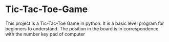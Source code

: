 # Tic-Tac-Toe-Game
This project is a Tic-Tac-Toe Game in python. It is a basic level program for beginners to understand. The position in the board is in correspondence with the number key pad of computer
